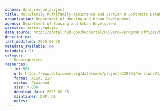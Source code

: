 ```yaml
---
schema: data_rescue_project 
title: Multifamily Multifamily Assistance and Section 8 Contracts Database
organization: Department of Housing and Urban Development
agency: Department of Housing and Urban Development
websites: portal.hud.gov
data_source: http://portal.hud.gov/hudportal/HUD?src=/program_offices/housing/mfh/exp/mfhdiscl
description: 
last_modified: 2025-03-20
metadata_available: No
metadata_url: 
category:
  - Uncategorized
resources:
  - id: 506
    url: https://www.datalumos.org/datalumos/project/220764/version/V1/view
    format: XLSX, ZIP
    status: Finished
    size: 0.036
    download_date: 2025-02-25
    maintainer: DRP, DL
    notes: 
---
```

